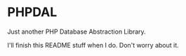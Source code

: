 PHPDAL
======

Just another PHP Database Abstraction Library.

I'll finish this README stuff when I do. Don't worry about it.
